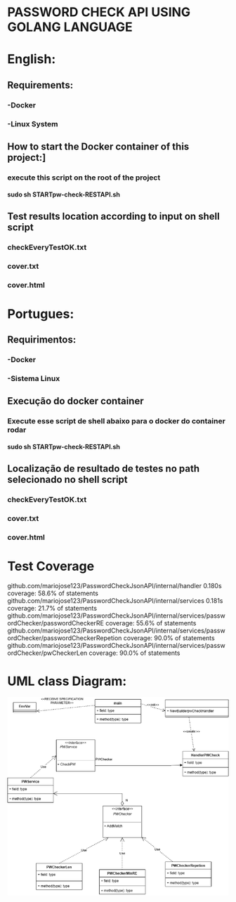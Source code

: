 # PASSWORD CHECK API USING GOLANG LANGUAGE

# English:
## Requirements:
### -Docker
### -Linux System

## How to start the Docker container of this project:]
### execute this script on the root of the project
#### sudo sh STARTpw-check-RESTAPI.sh
## Test results location according to input on  shell script
### checkEveryTestOK.txt
### cover.txt
### cover.html



# Portugues:
## Requirimentos:
### -Docker
### -Sistema Linux


## Execução do docker container
### Execute esse script de shell abaixo para o docker do container rodar
#### sudo sh STARTpw-check-RESTAPI.sh
## Localização de resultado de testes no path selecionado no shell script
### checkEveryTestOK.txt
### cover.txt
### cover.html
# Test Coverage

github.com/mariojose123/PasswordCheckJsonAPI/internal/handler   0.180s  coverage: 58.6% of statements
github.com/mariojose123/PasswordCheckJsonAPI/internal/services  0.181s  coverage: 21.7% of statements
github.com/mariojose123/PasswordCheckJsonAPI/internal/services/passwordChecker/passwordCheckerRE           coverage: 55.6% of statements
github.com/mariojose123/PasswordCheckJsonAPI/internal/services/passwordChecker/passwordCheckerRepetion         coverage: 90.0% of statements
github.com/mariojose123/PasswordCheckJsonAPI/internal/services/passwordChecker/pwCheckerLen             coverage: 90.0% of statements
# UML class Diagram:
![UML class Diagram](/readme-assets/UMCLASSDIAGRAM.png)